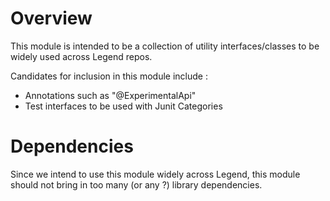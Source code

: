 # Overview

This module is intended to be a collection of utility interfaces/classes to be widely used across Legend repos.

Candidates for inclusion in this module include :
* Annotations such as "@ExperimentalApi"
* Test interfaces to be used with Junit Categories

# Dependencies 

Since we intend to use this module widely across Legend, this module should not bring in too many (or any ?) library dependencies.

